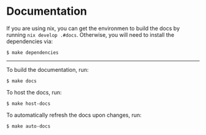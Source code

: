 # Documentation

If you are using nix, you can get the environmen to build the docs by running `nix develop .#docs`. Otherwise, you will need to install the dependencies via:

```
$ make dependencies
```

---

To build the documentation, run:

```
$ make docs
```

To host the docs, run:

```
$ make host-docs
```

To automatically refresh the docs upon changes, run:

```
$ make auto-docs
```
